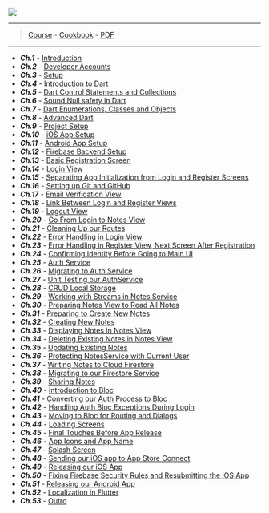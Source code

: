![](./assets/banner-flutter.png)

---
> [Course](https://www.classcentral.com/classroom/freecodecamp-flutter-course-for-beginners-37-hour-cross-platform-app-development-tutorial-104327) - [Cookbook](https://docs.flutter.dev/cookbook) - [PDF](/Learn-Flutter/pdf/)
---

- _**Ch.1**_ - [Introduction]()
- _**Ch.2**_ - [Developer Accounts]()
- _**Ch.3**_ - [Setup]()
- _**Ch.4**_ - [Introduction to Dart]()
- _**Ch.5**_ - [Dart Control Statements and Collections]()
- _**Ch.6**_ - [Sound Null safety in Dart]()
- _**Ch.7**_ - [Dart Enumerations, Classes and Objects]()
- _**Ch.8**_ - [Advanced Dart]()
- _**Ch.9**_ - [Project Setup]()
- _**Ch.10**_ - [iOS App Setup]()
- _**Ch.11**_ - [Android App Setup]()
- _**Ch.12**_ - [Firebase Backend Setup]()
- _**Ch.13**_ - [Basic Registration Screen]()
- _**Ch.14**_ - [Login View]()
- _**Ch.15**_ - [Separating App Initialization from Login and Register Screens]()
- _**Ch.16**_ - [Setting up Git and GitHub]()
- _**Ch.17**_ - [Email Verification View]()
- _**Ch.18**_ - [Link Between Login and Register Views]()
- _**Ch.19**_ - [Logout View]()
- _**Ch.20**_ - [Go From Login to Notes View]()
- _**Ch.21**_ - [Cleaning Up our Routes]()
- _**Ch.22**_ - [Error Handling in Login View]()
- _**Ch.23**_ - [Error Handling in Register View, Next Screen After Registration]()
- _**Ch.24**_ - [Confirming Identity Before Going to Main UI]()
- _**Ch.25**_ - [Auth Service]()
- _**Ch.26**_ - [Migrating to Auth Service]()
- _**Ch.27**_ - [Unit Testing our AuthService]()
- _**Ch.28**_ - [CRUD Local Storage]()
- _**Ch.29**_ - [Working with Streams in Notes Service]()
- _**Ch.30**_ - [Preparing Notes View to Read All Notes]()
- _**Ch.31**_ - [Preparing to Create New Notes]()
- _**Ch.32**_ - [Creating New Notes]()
- _**Ch.33**_ - [Displaying Notes in Notes View]()
- _**Ch.34**_ - [Deleting Existing Notes in Notes View]()
- _**Ch.35**_ - [Updating Existing Notes]()
- _**Ch.36**_ - [Protecting NotesService with Current User]()
- _**Ch.37**_ - [Writing Notes to Cloud Firestore]()
- _**Ch.38**_ - [Migrating to our Firestore Service]()
- _**Ch.39**_ - [Sharing Notes]()
- _**Ch.40**_ - [Introduction to Bloc]()
- _**Ch.41**_ - [Converting our Auth Process to Bloc]()
- _**Ch.42**_ - [Handling Auth Bloc Exceptions During Login]()
- _**Ch.43**_ - [Moving to Bloc for Routing and Dialogs]()
- _**Ch.44**_ - [Loading Screens]()
- _**Ch.45**_ - [Final Touches Before App Release]()
- _**Ch.46**_ - [App Icons and App Name]()
- _**Ch.47**_ - [Splash Screen]()
- _**Ch.48**_ - [Sending our iOS app to App Store Connect]()
- _**Ch.49**_ - [Releasing our iOS App]()
- _**Ch.50**_ - [Fixing Firebase Security Rules and Resubmitting the iOS App]()
- _**Ch.51**_ - [Releasing our Android App]()
- _**Ch.52**_ - [Localization in Flutter]()
- _**Ch.53**_ - [Outro]()
